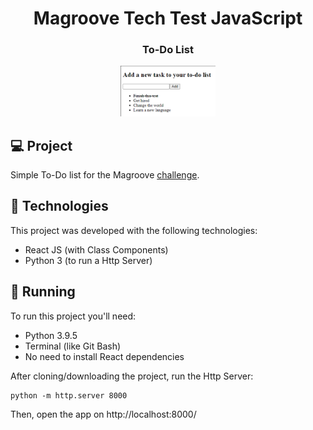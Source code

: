 <h1 align="center">Magroove Tech Test JavaScript</h1>
<h3 align="center">To-Do List</h3>


<p align="center">
  <img alt="app preview" src=".github/preview.png" width="30%">
</p>

## 💻 Project
Simple To-Do list for the Magroove [challenge]('./readme.test.md').

## 🚀 Technologies
This project was developed with the following technologies:

- React JS (with Class Components)
- Python 3 (to run a Http Server)

## 🏃 Running
To run this project you'll need:
- Python 3.9.5
- Terminal (like Git Bash)
- No need to install React dependencies

After cloning/downloading the project, run the Http Server:
```
python -m http.server 8000
```
Then, open the app on http://localhost:8000/